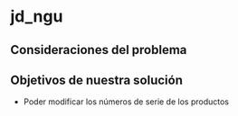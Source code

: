 # jd_ngu

## Consideraciones del problema


## Objetivos de nuestra solución
- Poder modificar los números de serie de los productos
